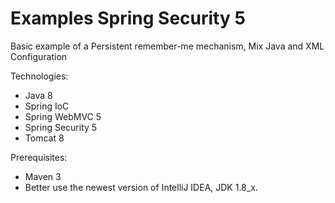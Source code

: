 # Examples Spring Security 5

Basic example of a Persistent remember-me mechanism, Mix Java and XML Configuration

Technologies:
- Java 8
- Spring IoC
- Spring WebMVC 5
- Spring Security 5
- Tomcat 8

Prerequisites:
- Maven 3
- Better use the newest version of IntelliJ IDEA, JDK 1.8_x.